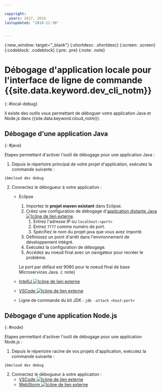 ```yaml
---

copyright:
  years: 2017, 2018
lastupdated: "2018-11-30"


---
```

{:new_window: target="_blank"}
{:shortdesc: .shortdesc}
{:screen: .screen}
{:codeblock: .codeblock}
{:pre: .pre}
{:note: .note}

# Débogage d'application locale pour l'interface de ligne de commande {{site.data.keyword.dev_cli_notm}}
{: #local-debug}

Il existe des outils vous permettant de déboguer votre application Java et Node.js dans {{site.data.keyword.cloud_notm}}.

## Débogage d'une application Java
{: #java}

Etapes permettant d'activer l'outil de débogage pour une application Java :

1. Depuis le répertoire principal de votre projet d'application, exécutez la commande suivante :

```
ibmcloud dev debug
```

2. Connectez le débogueur à votre application :

	* Eclipse
      1. Importez le **projet maven existant** dans Eclipse.
      2. Créez une configuration de débogage d'[application distante Java ![Icône de lien externe](../../icons/launch-glyph.svg "Icône de lien externe")](http://help.eclipse.org/neon/index.jsp?topic=%2Forg.eclipse.jdt.doc.user%2Ftasks%2Ftask-remotejava_launch_config.htm).
      		1. Entrez l'adresse IP ou `localhost:<port>`  
      		2. Entrez `7777` comme numéro de port.
      		3. Spécifiez le nom du projet java que vous avez importé.
      6. Définissez un point d'arrêt dans l'environnement de développement intégré.
      7. Exécutez la configuration de débogage.
      8. Accédez au noeud final avec un navigateur pour recréer le problème.  
	   
	   Le port par défaut est 9080 pour le noeud final de base Microservices Java.
	   {: note}

	* [IntelliJ ![Icône de lien externe](../../icons/launch-glyph.svg "Icône de lien externe")](https://www.jetbrains.com/help/idea/2016.3/run-debug-configuration-remote.html)
	* [VSCode ![Icône de lien externe](../../icons/launch-glyph.svg "Icône de lien externe")](https://marketplace.visualstudio.com/items?itemName=donjayamanne.javadebugger)
	* Ligne de commande du kit JDK : `jdb -attach <host:port>`

## Débogage d'une application Node.js
{: #node}

Etapes permettant d'activer l'outil de débogage pour une application Node.js :

1. Depuis le répertoire racine de vos projets d'application, exécutez la commande suivante :

```
ibmcloud dev debug
```

2. Connectez le débogueur à votre application :
	* [VSCode ![Icône de lien externe](../../icons/launch-glyph.svg "Icône de lien externe")](https://blog.docker.com/2016/07/live-debugging-docker/)
	* [WebStorm ![Icône de lien externe](../../icons/launch-glyph.svg "Icône de lien externe")](https://blog.alexseifert.com/2016/10/25/debugging-node-js-in-a-docker-container-with-webstorm/)


<!--
## Swift application debugging - content from mike tunnicliffe
{: #swift}

Steps to enable debug for a Swift application:  

1. On the App server (or system where the Swift application will execute), you should start the 'lldb server':
 - `lldb-server platform -->
<!-- listen <port number>`
2. On the App server, build the Kitura-based server application using the debug configuration:
 - `swift build debug`
3. On the App server, start the Kitura-based server application:
 - `./build/debug/Kitura-Starter`
4. On the client system (also known as the host system), start the 'lldb client':
 - `lldb`
5. Configure lldb client to connect to lldb-server:
 - `(lldb) platform select remote-linux`
 - `(lldb) platform connect connect://<ip address server>:<port number server>`
6. Execute commands to debug remote program:
 - `(lldb) process attach -->
<!--pid 3626`
-->
